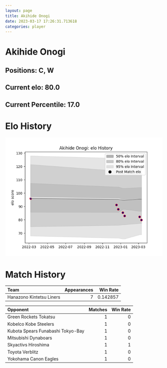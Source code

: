 ```yaml
---  
layout: page  
title: Akihide Onogi  
date: 2023-03-17 17:26:31.713618  
categories: player  
---
```

# Akihide Onogi

## Positions: C, W

## Current elo: 80.0

## Current Percentile: 17.0

# Elo History


![elo history](history_AkihideOnogi.png)
# Match History


| Team                     |   Appearances |   Win Rate |
|:-------------------------|--------------:|-----------:|
| Hanazono Kintetsu Liners |             7 |   0.142857 |

| Opponent                          |   Matches |   Win Rate |
|:----------------------------------|----------:|-----------:|
| Green Rockets Tokatsu             |         1 |          0 |
| Kobelco Kobe Steelers             |         1 |          0 |
| Kubota Spears Funabashi Tokyo-Bay |         1 |          0 |
| Mitsubishi Dynaboars              |         1 |          0 |
| Skyactivs Hiroshima               |         1 |          1 |
| Toyota Verblitz                   |         1 |          0 |
| Yokohama Canon Eagles             |         1 |          0 |